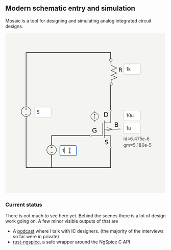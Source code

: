 ## Modern schematic entry and simulation

Mosaic is a tool for designing and simulating analog integrated circuit designs.

![demo](mosaic.gif)

### Current status

There is not much to see here yet. Behind the scenes there is a lot of design work going on. A few minor visible outputs of that are

* A [podcast](https://anchor.fm/pepijn-de-vos0) where I talk with IC designers. (the majority of the interviews so far were in private)
* [rust-ngspice](https://github.com/pepijndevos/rust-ngspice), a safe wrapper around the NgSpice C API

